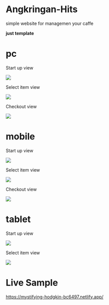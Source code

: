 # Angkringan-Hits

simple website for managemen your caffe

**just template**

# pc

Start up view

<img src="doc/pc2.png">

Select item view

<img src="doc/pc1.png">

Checkout view

<img src="doc/pc3.png">

# mobile

Start up view

<img src="doc/mobile1.png">

Select item view

<img src="doc/mobile2.png">

Checkout view

<img src="doc/mobile3.png">

# tablet

Start up view

<img src="doc/tablet1.png">

Select item view

<img src="doc/tablet2.png">

# Live Sample

https://mystifying-hodgkin-bc6497.netlify.app/
